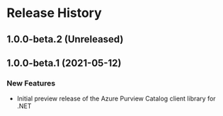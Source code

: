 # Release History

## 1.0.0-beta.2 (Unreleased)


## 1.0.0-beta.1 (2021-05-12)

### New Features

- Initial preview release of the Azure Purview Catalog client library for .NET


